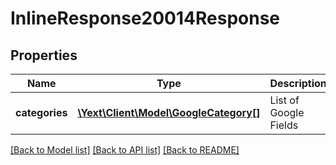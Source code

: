 # InlineResponse20014Response

## Properties
Name | Type | Description | Notes
------------ | ------------- | ------------- | -------------
**categories** | [**\Yext\Client\Model\GoogleCategory[]**](GoogleCategory.md) | List of Google Fields | [optional] 

[[Back to Model list]](../README.md#documentation-for-models) [[Back to API list]](../README.md#documentation-for-api-endpoints) [[Back to README]](../README.md)


